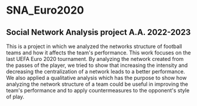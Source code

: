 # SNA_Euro2020
## Social Network Analysis project A.A. 2022-2023

This is a project in which we analyzed the networks structure of football teams and how it affects the team's performance. This work focuses on the last UEFA Euro 2020 tournament. By analyzing the network created from the passes of the player, we tried to show that increasing the intensity and decreasing the centralization of a network leads to a better performance. We also applied a qualitative analysis which has the purpose to show how analyzing the network structure of a team could be useful in improving the team's performance and to apply countermeasures to the opponent's style of play.
